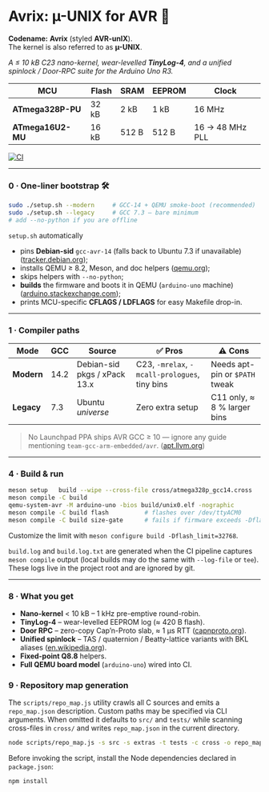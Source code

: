 Avrix: µ-UNIX for AVR 🍋
=======================

**Codename:** **Avrix** (styled **AVR-unIX**).  
The kernel is also referred to as **µ-UNIX**.

*A ≤ 10 kB C23 nano-kernel, wear-levelled **TinyLog-4**, and a unified  
spinlock / Door-RPC suite for the Arduino Uno R3.*

| MCU               | Flash | SRAM | EEPROM | Clock            |
| ----------------- | ----- | ---- | ------ | ---------------- |
| **ATmega328P-PU** | 32 kB | 2 kB | 1 kB   | 16 MHz           |
| **ATmega16U2-MU** | 16 kB | 512 B| 512 B  | 16 → 48 MHz PLL  |

[![CI](https://github.com/your-org/avrix/actions/workflows/ci.yml/badge.svg)](https://github.com/your-org/avrix/actions)  

---

### 0 · One-liner bootstrap 🛠

```bash
sudo ./setup.sh --modern     # GCC-14 + QEMU smoke-boot (recommended)
sudo ./setup.sh --legacy     # GCC 7.3 – bare minimum
# add --no-python if you are offline
```

`setup.sh` automatically

* pins **Debian-sid** `gcc-avr-14` (falls back to Ubuntu 7.3 if unavailable) ([tracker.debian.org][1]);
* installs QEMU ≥ 8.2, Meson, and doc helpers ([qemu.org][2]);
* skips helpers with `--no-python`;
* **builds** the firmware and boots it in QEMU (`arduino-uno` machine) ([arduino.stackexchange.com][3]);
* prints MCU-specific **CFLAGS / LDFLAGS** for easy Makefile drop-in.

---

### 1 · Compiler paths

| Mode       | GCC  | Source                       | ✅ Pros                                        | ⚠️ Cons                        |
| ---------- | ---- | ---------------------------- | --------------------------------------------- | ------------------------------ |
| **Modern** | 14.2 | Debian-sid pkgs / xPack 13.x | C23, `-mrelax`, `-mcall-prologues`, tiny bins | Needs apt-pin or `$PATH` tweak |
| **Legacy** | 7.3  | Ubuntu *universe*            | Zero extra setup                              | C11 only, ≈ 8 % larger bins    |

> No Launchpad PPA ships AVR GCC ≥ 10 — ignore any guide mentioning `team-gcc-arm-embedded/avr`. ([apt.llvm.org][4])


---

### 4 · Build & run

```bash
meson setup   build --wipe --cross-file cross/atmega328p_gcc14.cross
meson compile -C build
qemu-system-avr -M arduino-uno -bios build/unix0.elf -nographic
meson compile -C build flash          # flashes over /dev/ttyACM0
meson compile -C build size-gate      # fails if firmware exceeds -Dflash_limit
```

Customize the limit with ``meson configure build -Dflash_limit=32768``.

``build.log`` and ``build.log.txt`` are generated when the CI pipeline
captures ``meson compile`` output (local builds may do the same with
``--log-file`` or ``tee``).  These logs live in the project root and are
ignored by git.


---

### 8 · What you get

* **Nano-kernel** < 10 kB – 1 kHz pre-emptive round-robin.
* **TinyLog-4** – wear-levelled EEPROM log (≈ 420 B flash).
* **Door RPC** – zero-copy Cap’n-Proto slab, ≈ 1 µs RTT ([capnproto.org][5]).
* **Unified spinlock** – TAS / quaternion / Beatty-lattice variants with BKL aliases   ([en.wikipedia.org][6]).
* **Fixed-point Q8.8** helpers.
* **Full QEMU board model** (`arduino-uno`) wired into CI.

### 9 · Repository map generation

The `scripts/repo_map.js` utility crawls all C sources and emits a
`repo_map.json` description.  Custom paths may be specified via CLI
arguments.  When omitted it defaults to `src/` and `tests/` while
scanning cross-files in `cross/` and writes `repo_map.json` in the
current directory.

```bash
node scripts/repo_map.js -s src -s extras -t tests -c cross -o repo_map.json
```

Before invoking the script, install the Node dependencies declared in
`package.json`:

```bash
npm install
```



[1]: https://tracker.debian.org/gcc-avr "gcc-avr - Debian Package Tracker"
[2]: https://www.qemu.org/2023/12/20/qemu-8-2-0/ "QEMU version 8.2.0 released"
[3]: https://arduino.stackexchange.com/questions/95932/emulating-arduino-uno-with-qemu-interrupts-do-not-work "Emulating Arduino Uno with QEMU: interrupts do not work"
[4]: https://apt.llvm.org/ "LLVM Debian/Ubuntu packages"
[5]: https://capnproto.org/rpc.html "RPC Protocol - Cap'n Proto"
[6]: https://en.wikipedia.org/wiki/Beatty_sequence "Beatty sequence - Wikipedia"
